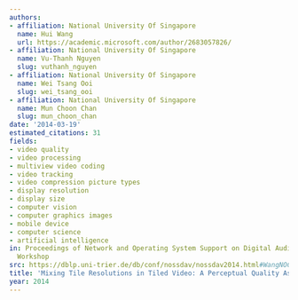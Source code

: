 ```yaml
---
authors:
- affiliation: National University Of Singapore
  name: Hui Wang
  url: https://academic.microsoft.com/author/2683057826/
- affiliation: National University Of Singapore
  name: Vu-Thanh Nguyen
  slug: vuthanh_nguyen
- affiliation: National University Of Singapore
  name: Wei Tsang Ooi
  slug: wei_tsang_ooi
- affiliation: National University Of Singapore
  name: Mun Choon Chan
  slug: mun_choon_chan
date: '2014-03-19'
estimated_citations: 31
fields:
- video quality
- video processing
- multiview video coding
- video tracking
- video compression picture types
- display resolution
- display size
- computer vision
- computer graphics images
- mobile device
- computer science
- artificial intelligence
in: Proceedings of Network and Operating System Support on Digital Audio and Video
  Workshop
src: https://dblp.uni-trier.de/db/conf/nossdav/nossdav2014.html#WangNOC14
title: 'Mixing Tile Resolutions in Tiled Video: A Perceptual Quality Assessment'
year: 2014
---
```

